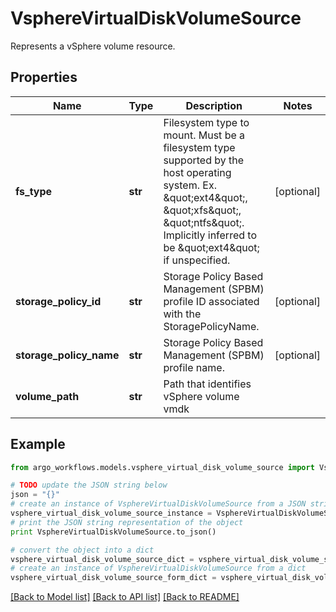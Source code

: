 # VsphereVirtualDiskVolumeSource

Represents a vSphere volume resource.

## Properties

Name | Type | Description | Notes
------------ | ------------- | ------------- | -------------
**fs_type** | **str** | Filesystem type to mount. Must be a filesystem type supported by the host operating system. Ex. \&quot;ext4\&quot;, \&quot;xfs\&quot;, \&quot;ntfs\&quot;. Implicitly inferred to be \&quot;ext4\&quot; if unspecified. | [optional] 
**storage_policy_id** | **str** | Storage Policy Based Management (SPBM) profile ID associated with the StoragePolicyName. | [optional] 
**storage_policy_name** | **str** | Storage Policy Based Management (SPBM) profile name. | [optional] 
**volume_path** | **str** | Path that identifies vSphere volume vmdk | 

## Example

```python
from argo_workflows.models.vsphere_virtual_disk_volume_source import VsphereVirtualDiskVolumeSource

# TODO update the JSON string below
json = "{}"
# create an instance of VsphereVirtualDiskVolumeSource from a JSON string
vsphere_virtual_disk_volume_source_instance = VsphereVirtualDiskVolumeSource.from_json(json)
# print the JSON string representation of the object
print VsphereVirtualDiskVolumeSource.to_json()

# convert the object into a dict
vsphere_virtual_disk_volume_source_dict = vsphere_virtual_disk_volume_source_instance.to_dict()
# create an instance of VsphereVirtualDiskVolumeSource from a dict
vsphere_virtual_disk_volume_source_form_dict = vsphere_virtual_disk_volume_source.from_dict(vsphere_virtual_disk_volume_source_dict)
```
[[Back to Model list]](../README.md#documentation-for-models) [[Back to API list]](../README.md#documentation-for-api-endpoints) [[Back to README]](../README.md)


